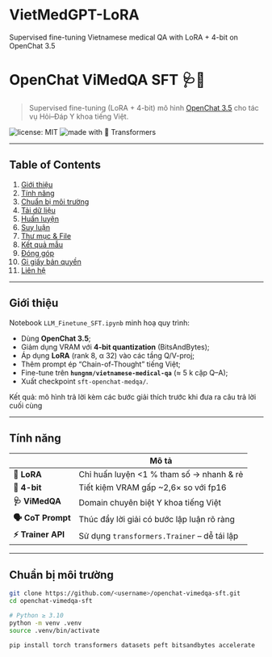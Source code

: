 # VietMedGPT-LoRA
Supervised fine-tuning Vietnamese medical QA with LoRA + 4-bit on OpenChat 3.5

# OpenChat ViMedQA SFT 🩺🦙

> Supervised fine-tuning (LoRA + 4-bit) mô hình [OpenChat 3.5](https://huggingface.co/openchat) cho tác vụ Hỏi–Đáp Y khoa tiếng Việt.

![license: MIT](https://img.shields.io/badge/license-MIT-blue.svg)
![made with 🤗 Transformers](https://img.shields.io/badge/🤗%20Transformers-%F0%9F%A4%97-ff69b4)

---

## Table of Contents
1. [Giới thiệu](#giới-thiệu)
2. [Tính năng](#tính-năng)
3. [Chuẩn bị môi trường](#chuẩn-bị-môi-trường)
4. [Tải dữ liệu](#tải-dữ-liệu)
5. [Huấn luyện](#huấn-luyện)
6. [Suy luận](#suy-luận)
7. [Thư mục & File](#cấu-trúc-thư-mục)
8. [Kết quả mẫu](#kết-quả-mẫu)
9. [Đóng góp](#đóng-góp)
10. [Gi giấy bản quyền](#license)
11. [Liên hệ](#liên-hệ)

---

## Giới thiệu
Notebook `LLM_Finetune_SFT.ipynb` minh hoạ quy trình:
* Dùng **OpenChat 3.5**;
* Giảm dụng VRAM với **4-bit quantization** (BitsAndBytes);
* Áp dụng **LoRA** (rank 8, α 32) vào các tầng Q/V-proj;
* Thêm prompt ép “Chain-of-Thought” tiếng Việt;
* Fine-tune trên **`hungnm/vietnamese-medical-qa`** (≈ 5 k cặp Q–A);
* Xuất checkpoint `sft-openchat-medqa/`.

Kết quả: mô hình trả lời kèm các bước giải thích trước khi đưa ra câu trả lời cuối cùng

---

## Tính năng
| | Mô tả |
|---|---|
| **🔧 LoRA** | Chỉ huấn luyện <1 % tham số → nhanh & rẻ |
| **🧮 4-bit** | Tiết kiệm VRAM gấp ~2,6× so với fp16 |
| **🩺 ViMedQA** | Domain chuyên biệt Y khoa tiếng Việt |
| **🗣️ CoT Prompt** | Thúc đẩy lời giải có bước lập luận rõ ràng |
| **⚡ Trainer API** | Sử dụng `transformers.Trainer` – dễ tái lập |

---

## Chuẩn bị môi trường

```bash
git clone https://github.com/<username>/openchat-vimedqa-sft.git
cd openchat-vimedqa-sft

# Python ≥ 3.10
python -m venv .venv
source .venv/bin/activate

pip install torch transformers datasets peft bitsandbytes accelerate
